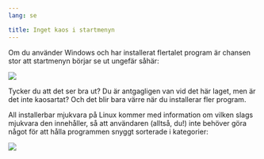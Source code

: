 ```yaml
---
lang: se

title: Inget kaos i startmenyn
---
```


Om du använder Windows och har installerat flertalet program är 
chansen stor att startmenyn börjar se ut ungefär såhär:

<img src="Images/windows_7_start_menu.png">

Tycker du att det ser bra ut? Du är antgagligen van vid det här 
laget, men är det inte kaosartat? Och det blir bara värre när du 
installerar fler program.

All installerbar mjukvara på Linux kommer med information om 
vilken slags mjukvara den innehåller, så att användaren (alltså, 
du!) inte behöver göra något för att hålla programmen snyggt sorterade 
i kategorier:

<img src="Images/categories_menu.png">




